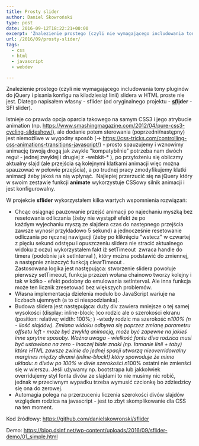 ```yaml
---
title: Prosty slider
author: Daniel Skowroński
type: post
date: 2016-09-12T18:22:21+00:00
excerpt: 'Znalezienie prostego (czyli nie wymagającego includowania tony pluginów do jQuery i pisania konfigu na kiladziesiąt linii) slidera w HTML proste nie jest. Dlatego napisałem własny - sflider (od oryginalnego projektu - sflider - SFI slider).'
url: /2016/09/prosty-slider/
tags:
  - css
  - html
  - javascript
  - webdev

---
```

Znalezienie prostego (czyli nie wymagającego includowania tony pluginów do jQuery i pisania konfigu na kiladziesiąt linii) slidera w HTML proste nie jest. Dlatego napisałem własny - sflider (od oryginalnego projektu - **<span style="text-decoration: underline;">sf</span>l<span style="text-decoration: underline;">i</span>der** - SFI slider).

Istnieje co prawda opcja oparcia takowego na samym CSS3 i jego atrybucie animation (np. <https://www.smashingmagazine.com/2012/04/pure-css3-cycling-slideshow/>), ale dodanie potem sterowania (poprzedni/następny) jest niemożliwe w wygodny sposób (-> <https://css-tricks.com/controlling-css-animations-transitions-javascript/>) - prosto spauzujemy i wznowimy animację (swoją drogą jak zwykle "kompatybilnie" potrzeba nam dwóch reguł - jednej zwykłej i drugiej z <span class="lang:default EnlighterJSRAW crayon-inline ">-webkit-*</span> ), po przyłożeniu się obliczmy aktualny slajd (ale przejścia są kolejnymi klatkami animacji więc można spauzować w połowie przejścia), a po trudnej pracy zmodyfikujemy klatki animacji żeby jakoś na nią wpłynąć.  Najlepiej przerzucić się na jQuery który w swoim zestawie funkcji **animate** wykorzystuje CSSowy silnik animacji i jest konfigurowalny.

W projekcie **sflider** wykorzystałem kilka wartych wspomnienia rozwiązań:

  * Chcąc osiągnąć pauzowanie przejść animacji po najechaniu myszką bez resetowania odliczania (żeby nie wystąpił efekt że po każdym wyjechaniu myszą ze slajdera czas do następnego przejścia zawsze wynosił przykładowo 5 sekund) a jednocześnie resetowanie odliczania po ręcznej nawigacji (żeby po kliknięciu "wstecz" w czwartej z pięciu sekund odstępu i opuszczeniu slidera nie stracić aktualnego widoku z oczu) wykorzystałem fakt iż <span class="lang:default EnlighterJSRAW crayon-inline">setTimeout</span>  zwraca handle do timera (podobnie jak <span class="lang:default EnlighterJSRAW crayon-inline ">setInterval</span> ), który można podstawić do zmiennej, a następnie zniszczyć funkcją <span class="lang:default EnlighterJSRAW crayon-inline ">clearTimeout</span> .  
    Zastosowana logika jest następująca: stworzenie slidera powołuje pierwszy setTimeout, funkcja przezeń wołana chainowo tworzy kolejny i tak w kółko - efekt podobny do emulowania setInterval. Ale inna funkcja może ten licznik zresetować bez większych problemów.
  * Własna implementacja dzielenia modulo bo JavaScript wariuje na liczbach ujemnych (a to ci niespodzianka).
  * Budowa slidera jest następująca: duży div zawiera mniejsze o tej samej wysokości (<span class="lang:default EnlighterJSRAW crayon-inline ">display: inline-block;</span> )co rodzic ale o szerokości ekranu (<span class="lang:default EnlighterJSRAW crayon-inline ">position: relative; width: 100%;</span> ) -wtedy rodzic ma szerokość n*100% (n - ilość slajdów). Zmiana widoku odbywa się poprzez zmianę parametru offsetu <span class="lang:default EnlighterJSRAW crayon-inline ">left</span> - może być zwykłą animacją, może być zapewne na jakieś inne sprytne sposoby. Ważna uwaga - wielkość fontu diva rodzica musi być ustawiona na zero - inaczej białe znaki (np. łamanie linii + taby) które HTML zawsze zwinie do jednej spacji utworzą nieoverridowalny margines między divami (inline-block!) który spowoduje że mimo układu: n divów po 100% w divie szerokości n*100% ostatni nie zmienści się w wierszu. Jeśli używamy np. bootstrapa lub jakkolwiek overridujemy styl fonta divów ze slajdami to nie musimy nic robić, jednak w przeciwnym wypadku trzeba wymusić czcionkę bo zdziedzicy się ona do zerowej.
  * Automagia polega na przerzuceniu liczenia szerokości divów slajdów względem rodzica na javascript - jest to zbyt skomplikowanie dla CSS na ten moment.

Kod źródłowy: <https://github.com/danielskowronski/sflider>

Demo: https://blog.dsinf.net/wp-content/uploads/2016/09/sflider-demo/01_simple.html